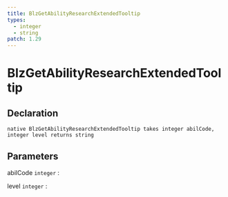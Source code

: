 ```yaml
---
title: BlzGetAbilityResearchExtendedTooltip
types:
  - integer
  - string
patch: 1.29
---
```


# BlzGetAbilityResearchExtendedTooltip

## Declaration

```jass
native BlzGetAbilityResearchExtendedTooltip takes integer abilCode, integer level returns string
```

## Parameters
abilCode `integer`
: 

level `integer`
: 
